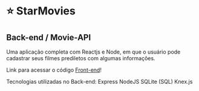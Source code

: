 # ⭐ StarMovies
## Back-end / Movie-API
Uma aplicação completa com Reactjs e Node, em que o usuário pode cadastrar seus filmes prediletos com algumas informações.

Link para acessar o código [Front-end](https://github.com/rauleffting/starmovies)!

Tecnologias utilizadas no Back-end:
Express
NodeJS
SQLite (SQL)
Knex.js
